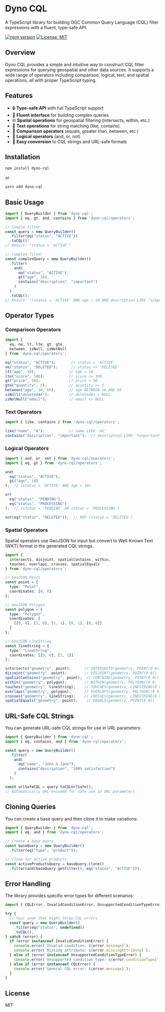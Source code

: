 # Dyno CQL

A TypeScript library for building OGC Common Query Language (CQL) filter expressions with a fluent, type-safe API.

[![npm version](https://img.shields.io/npm/v/dyno-table.svg?style=flat-square)](https://www.npmjs.com/package/dyno-cql)
[![License: MIT](https://img.shields.io/badge/License-MIT-yellow.svg?style=flat-square)](https://opensource.org/licenses/MIT)

## Overview

Dyno CQL provides a simple and intuitive way to construct CQL filter expressions for querying geospatial and other data sources. It supports a wide range of operators including comparison, logical, text, and spatial operations, all with proper TypeScript typing.

## Features

- 🔒 **Type-safe API** with full TypeScript support
- 🔗 **Fluent interface** for building complex queries
- 🌐 **Spatial operations** for geospatial filtering (intersects, within, etc.)
- 📝 **Text operations** for string matching (like, contains)
- 🧮 **Comparison operators** (equals, greater than, between, etc.)
- 🔄 **Logical operators** (and, or, not)
- 🔄 **Easy conversion** to CQL strings and URL-safe formats

## Installation

```bash
npm install dyno-cql
```

or

```bash
yarn add dyno-cql
```

## Basic Usage

```typescript
import { QueryBuilder } from 'dyno-cql';
import { eq, gt, and, contains } from 'dyno-cql/operators';

// Simple filter
const query = new QueryBuilder()
  .filter(eq("status", "ACTIVE"))
  .toCQL();
// Result: "status = 'ACTIVE'"

// Complex filter
const complexQuery = new QueryBuilder()
  .filter(
    and(
      eq("status", "ACTIVE"),
      gt("age", 18),
      contains("description", "important")
    )
  )
  .toCQL();
// Result: "(status = 'ACTIVE' AND age > 18 AND description LIKE '%important%')"
```

## Operator Types

### Comparison Operators

```typescript
import {
  eq, ne, lt, lte, gt, gte,
  between, isNull, isNotNull
} from 'dyno-cql/operators';

eq("status", "ACTIVE");       // status = 'ACTIVE'
ne("status", "DELETED");      // status <> 'DELETED'
lt("age", 18);               // age < 18
lte("score", 100);           // score <= 100
gt("price", 50);             // price > 50
gte("quantity", 5);          // quantity >= 5
between("age", 18, 65);      // age BETWEEN 18 AND 65
isNull("deletedAt");         // deletedAt = NULL
isNotNull("email");          // email <> NULL
```

### Text Operators

```typescript
import { like, contains } from 'dyno-cql/operators';

like("name", "A");           // name LIKE 'A%'
contains("description", "important");  // description LIKE '%important%'
```

### Logical Operators

```typescript
import { and, or, not } from 'dyno-cql/operators';
import { eq, gt } from 'dyno-cql/operators';

and(
  eq("status", "ACTIVE"),
  gt("age", 18)
);  // (status = 'ACTIVE' AND age > 18)

or(
  eq("status", "PENDING"),
  eq("status", "PROCESSING")
);  // (status = 'PENDING' OR status = 'PROCESSING')

not(eq("status", "DELETED"));  // NOT (status = 'DELETED')
```

### Spatial Operators

Spatial operators use GeoJSON for input but convert to Well-Known Text (WKT) format in the generated CQL strings.

```typescript
import {
  intersects, disjoint, spatialContains, within,
  touches, overlaps, crosses, spatialEquals
} from 'dyno-cql/operators';

// GeoJSON Point
const point = {
  type: "Point",
  coordinates: [0, 0]
};

// GeoJSON Polygon
const polygon = {
  type: "Polygon",
  coordinates: [
    [[0, 0], [1, 0], [1, 1], [0, 1], [0, 0]]
  ]
};

// GeoJSON LineString
const lineString = {
  type: "LineString",
  coordinates: [[0, 0], [1, 1]]
};

intersects("geometry", point);      // INTERSECTS(geometry, POINT(0 0))
disjoint("geometry", point);        // DISJOINT(geometry, POINT(0 0))
spatialContains("geometry", point);  // CONTAINS(geometry, POINT(0 0))
within("geometry", polygon);        // WITHIN(geometry, POLYGON((0 0, 1 0, 1 1, 0 1, 0 0)))
touches("geometry", lineString);    // TOUCHES(geometry, LINESTRING(0 0, 1 1))
overlaps("geometry", polygon);      // OVERLAPS(geometry, POLYGON((0 0, 1 0, 1 1, 0 1, 0 0)))
crosses("geometry", lineString);    // CROSSES(geometry, LINESTRING(0 0, 1 1))
spatialEquals("geometry", point);    // EQUALS(geometry, POINT(0 0))
```

## URL-Safe CQL Strings

You can generate URL-safe CQL strings for use in URL parameters:

```typescript
import { QueryBuilder } from 'dyno-cql';
import { eq, contains, and } from 'dyno-cql/operators';

const query = new QueryBuilder()
  .filter(
    and(
      eq("name", "John & Jane"),
      contains("description", "100% satisfaction")
    )
  );

const urlSafeCQL = query.toCQLUrlSafe();
// Automatically URL-encoded for safe use in URL parameters
```

## Cloning Queries

You can create a base query and then clone it to make variations:

```typescript
import { QueryBuilder } from 'dyno-cql';
import { eq, and } from 'dyno-cql/operators';

// Create a base query
const baseQuery = new QueryBuilder()
  .filter(eq("type", "product"));

// Clone for active products
const activeProductsQuery = baseQuery.clone()
  .filter(and(baseQuery.getFilter(), eq("status", "ACTIVE")));
```

## Error Handling

The library provides specific error types for different scenarios:

```typescript
import { CQLError, InvalidConditionError, UnsupportedConditionTypeError } from 'dyno-cql/errors';

try {
  // Your code that might throw CQL errors
  const query = new QueryBuilder()
    .filter(eq("status", undefined))
    .toCQL();
} catch (error) {
  if (error instanceof InvalidConditionError) {
    console.error(`Invalid condition: ${error.message}`);
    console.error(`Missing attribute: ${error.missingAttribute}`);
  } else if (error instanceof UnsupportedConditionTypeError) {
    console.error(`Unsupported condition type: ${error.conditionType}`);
  } else if (error instanceof CQLError) {
    console.error(`General CQL error: ${error.message}`);
  }
}
```

## License

MIT
